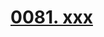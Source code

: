 # [0081. xxx](https://github.com/Tdahuyou/TNotes.react/tree/main/0081.%20xxx)

<!-- region:toc -->

<!-- endregion:toc -->
